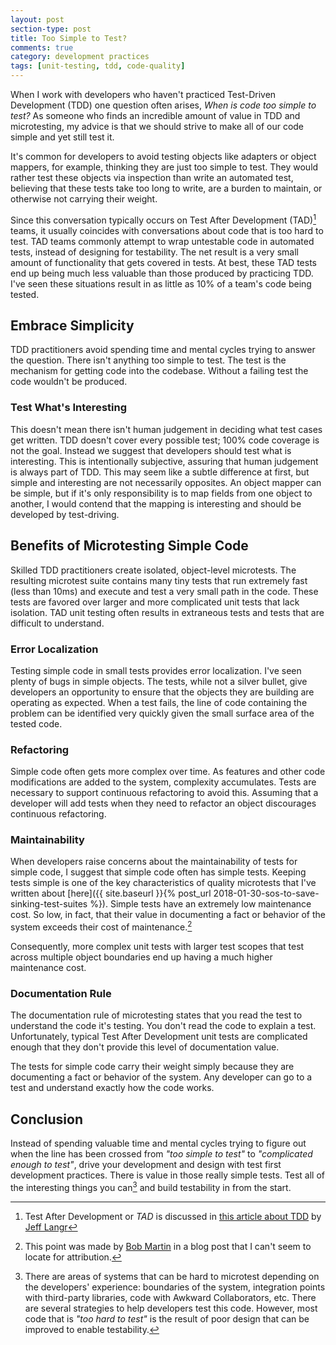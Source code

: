 ```yaml
---
layout: post
section-type: post
title: Too Simple to Test? 
comments: true
category: development practices
tags: [unit-testing, tdd, code-quality]
---
```


When I work with developers who haven't practiced Test-Driven Development (TDD) one question often arises, _When is code too simple to test?_  As someone who finds an incredible amount of value in TDD and microtesting, my advice is that we should strive to make all of our code simple and yet still test it.  

It's common for developers to avoid testing objects like adapters or object mappers, for example, thinking they are just too simple to test. They would rather test these objects via inspection than write an automated test, believing that these tests take too long to write, are a burden to maintain, or otherwise not carrying their weight. 

Since this conversation typically occurs on Test After Development (TAD)[^1] teams, it usually coincides with conversations about code that is too hard to test. TAD teams commonly attempt to wrap untestable code in automated tests, instead of designing for testability. The net result is a very small amount of functionality that gets covered in tests. At best, these TAD tests end up being much less valuable than those produced by practicing TDD. I've seen these situations result in as little as 10% of a team's code being tested. 

## Embrace Simplicity

TDD practitioners avoid spending time and mental cycles trying to answer the question. There isn't anything too simple to test. The test is the mechanism for getting code into the codebase. Without a failing test the code wouldn't be produced. 

### Test What's Interesting

This doesn't mean there isn't human judgement in deciding what test cases get written. TDD doesn't cover every possible test; 100% code coverage is not the goal. Instead we suggest that developers should test what is interesting. This is intentionally subjective, assuring that human judgement is always part of TDD. This may seem like a subtle difference at first, but simple and interesting are not necessarily opposites. An object mapper can be simple, but if it's only responsibility is to map fields from one object to another, I would contend that the mapping is interesting and should be developed by test-driving. 

## Benefits of Microtesting Simple Code

Skilled TDD practitioners create isolated, object-level microtests. The resulting microtest suite contains many tiny tests that run extremely fast (less than 10ms) and execute and test a very small path in the code. These tests are favored over larger and more complicated unit tests that lack isolation. TAD unit testing often results in extraneous tests and tests that are difficult to understand. 

### Error Localization

Testing simple code in small tests provides error localization. I've seen plenty of bugs in simple objects. The tests, while not a silver bullet, give developers an opportunity to ensure that the objects they are building are operating as expected. When a test fails, the line of code containing the problem can be identified very quickly given the small surface area of the tested code.

### Refactoring

Simple code often gets more complex over time. As features and other code modifications are added to the system, complexity accumulates. Tests are necessary to support continuous refactoring to avoid this. Assuming that a developer will add tests when they need to refactor an object discourages continuous refactoring.

### Maintainability

When developers raise concerns about the maintainability of tests for simple code, I suggest that simple code often has simple tests. Keeping tests simple is one of the key characteristics of quality microtests that I've written about [here]({{ site.baseurl }}{% post_url 2018-01-30-sos-to-save-sinking-test-suites %}). Simple tests have an extremely low maintenance cost. So low, in fact, that their value in documenting a fact or behavior of the system exceeds their cost of maintenance.[^2] 

Consequently, more complex unit tests with larger test scopes that test across multiple object boundaries end up having a much higher maintenance cost.

### Documentation Rule

The documentation rule of microtesting states that you read the test to understand the code it's testing. You don't read the code to explain a test. Unfortunately, typical Test After Development unit tests are complicated enough that they don't provide this level of documentation value. 

The tests for simple code carry their weight simply because they are documenting a fact or behavior of the system. Any developer can go to a test and understand exactly how the code works.

## Conclusion

Instead of spending valuable time and mental cycles trying to figure out when the line has been crossed from _"too simple to test"_ to _"complicated enough to test"_, drive your development and design with test first development practices. There is value in those really simple tests. Test all of the interesting things you can[^3] and build testability in from the start. 


[^1]: Test After Development or *TAD* is discussed in [this article about TDD](https://pragprog.com/magazines/2011-11/testdriven-development) by [Jeff Langr](http://langrsoft.com/)

[^2]: This point was made by [Bob Martin](https://twitter.com/unclebobmartin) in a blog post that I can't seem to locate for attribution. 

[^3]: There are areas of systems that can be hard to microtest depending on the developers' experience: boundaries of the system, integration points with third-party libraries, code with Awkward Collaborators, etc. There are several strategies to help developers test this code. However, most code that is _"too hard to test"_ is the result of poor design that can be improved to enable testability.
